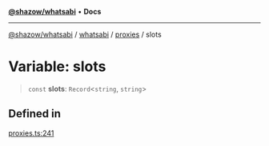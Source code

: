 [**@shazow/whatsabi**](../../../../../README.md) • **Docs**

***

[@shazow/whatsabi](../../../../../globals.md) / [whatsabi](../../../README.md) / [proxies](../README.md) / slots

# Variable: slots

> `const` **slots**: `Record`\<`string`, `string`\>

## Defined in

[proxies.ts:241](https://github.com/shazow/whatsabi/blob/main/src/proxies.ts#L241)
